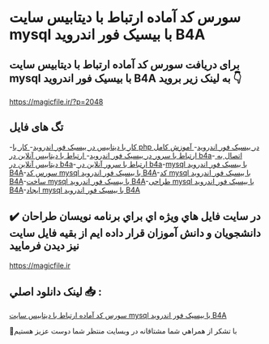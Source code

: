 # سورس کد آماده ارتباط با دیتابیس سایت mysql با بیسیک فور اندروید B4A

## برای دریافت سورس کد آماده ارتباط با دیتابیس سایت mysql با بیسیک فور اندروید B4A به لینک زیر بروید 👇

https://magicfile.ir/?p=2048

## تگ های فایل

-[کار با دیتابیس در بیسیک فور اندروید](https://magicfile.ir/product/%d8%a7%d8%b1%d8%aa%d8%a8%d8%a7%d8%b7-%d8%a8%d8%a7-%d8%af%db%8c%d8%aa%d8%a7%d8%a8%db%8c%d8%b3-mysql-%d8%a8%d8%a7-%d8%a8%db%8c%d8%b3%db%8c%da%a9-%d9%81%d9%88%d8%b1-%d8%a7%d9%86%d8%af%d8%b1%d9%88%db%8c%d8%af/)-[ کار با php در بیسیک فور اندروید](https://magicfile.ir/product/%d8%a7%d8%b1%d8%aa%d8%a8%d8%a7%d8%b7-%d8%a8%d8%a7-%d8%af%db%8c%d8%aa%d8%a7%d8%a8%db%8c%d8%b3-mysql-%d8%a8%d8%a7-%d8%a8%db%8c%d8%b3%db%8c%da%a9-%d9%81%d9%88%d8%b1-%d8%a7%d9%86%d8%af%d8%b1%d9%88%db%8c%d8%af/)-[ آموزش کامل ارتباط با سرور در بیسیک فور اندروید](https://magicfile.ir/product/%d8%a7%d8%b1%d8%aa%d8%a8%d8%a7%d8%b7-%d8%a8%d8%a7-%d8%af%db%8c%d8%aa%d8%a7%d8%a8%db%8c%d8%b3-mysql-%d8%a8%d8%a7-%d8%a8%db%8c%d8%b3%db%8c%da%a9-%d9%81%d9%88%d8%b1-%d8%a7%d9%86%d8%af%d8%b1%d9%88%db%8c%d8%af/)-[ ارتباط با دیتابیس آنلاین در b4a](https://magicfile.ir/product/%d8%a7%d8%b1%d8%aa%d8%a8%d8%a7%d8%b7-%d8%a8%d8%a7-%d8%af%db%8c%d8%aa%d8%a7%d8%a8%db%8c%d8%b3-mysql-%d8%a8%d8%a7-%d8%a8%db%8c%d8%b3%db%8c%da%a9-%d9%81%d9%88%d8%b1-%d8%a7%d9%86%d8%af%d8%b1%d9%88%db%8c%d8%af/)-[ اتصال به دیتابیس آنلاین در b4a](https://magicfile.ir/product/%d8%a7%d8%b1%d8%aa%d8%a8%d8%a7%d8%b7-%d8%a8%d8%a7-%d8%af%db%8c%d8%aa%d8%a7%d8%a8%db%8c%d8%b3-mysql-%d8%a8%d8%a7-%d8%a8%db%8c%d8%b3%db%8c%da%a9-%d9%81%d9%88%d8%b1-%d8%a7%d9%86%d8%af%d8%b1%d9%88%db%8c%d8%af/)-[ ارتباط با سرور آنلاین در b4a](https://magicfile.ir/product/%d8%a7%d8%b1%d8%aa%d8%a8%d8%a7%d8%b7-%d8%a8%d8%a7-%d8%af%db%8c%d8%aa%d8%a7%d8%a8%db%8c%d8%b3-mysql-%d8%a8%d8%a7-%d8%a8%db%8c%d8%b3%db%8c%da%a9-%d9%81%d9%88%d8%b1-%d8%a7%d9%86%d8%af%d8%b1%d9%88%db%8c%d8%af/)-[mysql با بیسیک فور اندروید B4A](https://magicfile.ir/product/%d8%a7%d8%b1%d8%aa%d8%a8%d8%a7%d8%b7-%d8%a8%d8%a7-%d8%af%db%8c%d8%aa%d8%a7%d8%a8%db%8c%d8%b3-mysql-%d8%a8%d8%a7-%d8%a8%db%8c%d8%b3%db%8c%da%a9-%d9%81%d9%88%d8%b1-%d8%a7%d9%86%d8%af%d8%b1%d9%88%db%8c%d8%af/)-[سورس کد mysql با بیسیک فور اندروید B4A](https://magicfile.ir/product/%d8%a7%d8%b1%d8%aa%d8%a8%d8%a7%d8%b7-%d8%a8%d8%a7-%d8%af%db%8c%d8%aa%d8%a7%d8%a8%db%8c%d8%b3-mysql-%d8%a8%d8%a7-%d8%a8%db%8c%d8%b3%db%8c%da%a9-%d9%81%d9%88%d8%b1-%d8%a7%d9%86%d8%af%d8%b1%d9%88%db%8c%d8%af/)-[کد mysql با بیسیک فور اندروید B4A](https://magicfile.ir/product/%d8%a7%d8%b1%d8%aa%d8%a8%d8%a7%d8%b7-%d8%a8%d8%a7-%d8%af%db%8c%d8%aa%d8%a7%d8%a8%db%8c%d8%b3-mysql-%d8%a8%d8%a7-%d8%a8%db%8c%d8%b3%db%8c%da%a9-%d9%81%d9%88%d8%b1-%d8%a7%d9%86%d8%af%d8%b1%d9%88%db%8c%d8%af/)-[ساخت mysql با بیسیک فور اندروید B4A](https://magicfile.ir/product/%d8%a7%d8%b1%d8%aa%d8%a8%d8%a7%d8%b7-%d8%a8%d8%a7-%d8%af%db%8c%d8%aa%d8%a7%d8%a8%db%8c%d8%b3-mysql-%d8%a8%d8%a7-%d8%a8%db%8c%d8%b3%db%8c%da%a9-%d9%81%d9%88%d8%b1-%d8%a7%d9%86%d8%af%d8%b1%d9%88%db%8c%d8%af/)-[طراحی mysql با بیسیک فور اندروید B4A](https://magicfile.ir/product/%d8%a7%d8%b1%d8%aa%d8%a8%d8%a7%d8%b7-%d8%a8%d8%a7-%d8%af%db%8c%d8%aa%d8%a7%d8%a8%db%8c%d8%b3-mysql-%d8%a8%d8%a7-%d8%a8%db%8c%d8%b3%db%8c%da%a9-%d9%81%d9%88%d8%b1-%d8%a7%d9%86%d8%af%d8%b1%d9%88%db%8c%d8%af/)-[ایجاد mysql با بیسیک فور اندروید B4A](https://magicfile.ir/product/%d8%a7%d8%b1%d8%aa%d8%a8%d8%a7%d8%b7-%d8%a8%d8%a7-%d8%af%db%8c%d8%aa%d8%a7%d8%a8%db%8c%d8%b3-mysql-%d8%a8%d8%a7-%d8%a8%db%8c%d8%b3%db%8c%da%a9-%d9%81%d9%88%d8%b1-%d8%a7%d9%86%d8%af%d8%b1%d9%88%db%8c%d8%af/)

## ✔️ در سايت فايل هاي ويژه اي براي برنامه نويسان طراحان دانشجويان و دانش آموزان قرار داده ايم از بقيه فايل سايت نيز ديدن فرماييد

https://magicfile.ir


## لينک دانلود اصلي 📥 :

[سورس کد آماده ارتباط با دیتابیس سایت mysql با بیسیک فور اندروید B4A](https://magicfile.ir/product/%d8%a7%d8%b1%d8%aa%d8%a8%d8%a7%d8%b7-%d8%a8%d8%a7-%d8%af%db%8c%d8%aa%d8%a7%d8%a8%db%8c%d8%b3-mysql-%d8%a8%d8%a7-%d8%a8%db%8c%d8%b3%db%8c%da%a9-%d9%81%d9%88%d8%b1-%d8%a7%d9%86%d8%af%d8%b1%d9%88%db%8c%d8%af/) 


🙏با تشکر از همراهي شما مشتاقانه در وبسایت منتظر شما دوست عزیز هستیم

